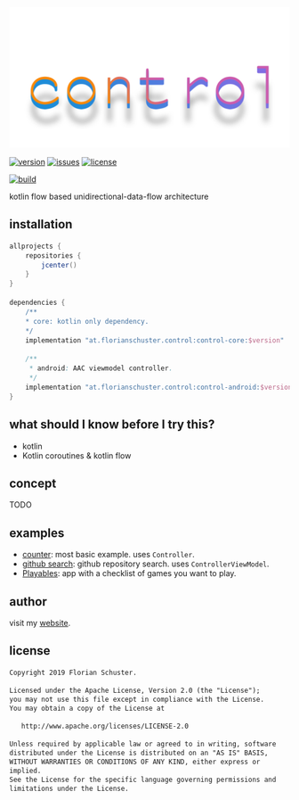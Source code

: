 ![logo](.media/control.png)

[![version](https://img.shields.io/github/v/tag/floschu/control?color=blue&label=version)](https://github.com/floschu/control/releases) [![issues](https://img.shields.io/github/issues-raw/floschu/control)](https://github.com/floschu/control/issues) [![license](https://img.shields.io/badge/license-Apache%202.0-blue.svg)](LICENSE)
 
[![build](https://github.com/floschu/control/workflows/.github/workflows/build.yml/badge.svg)](https://github.com/floschu/control/actions)


kotlin flow based unidirectional-data-flow architecture

## installation

```groovy
allprojects {
    repositories {
        jcenter()
    }
}

dependencies {
    /**
    * core: kotlin only dependency.
    */
    implementation "at.florianschuster.control:control-core:$version"
    
    /**
     * android: AAC viewmodel controller.
     */
    implementation "at.florianschuster.control:control-android:$version"
}
```

## what should I know before I try this?

* kotlin
* Kotlin coroutines & kotlin flow

## concept

TODO

## examples

* [counter](example-counter): most basic example. uses `Controller`.
* [github search](example-github): github repository search. uses `ControllerViewModel`.
* [Playables](https://github.com/floschu/Playables): app with a checklist of games you want to play.


## author

visit my [website](https://florianschuster.at/).

## license

```
Copyright 2019 Florian Schuster.

Licensed under the Apache License, Version 2.0 (the "License");
you may not use this file except in compliance with the License.
You may obtain a copy of the License at

   http://www.apache.org/licenses/LICENSE-2.0

Unless required by applicable law or agreed to in writing, software
distributed under the License is distributed on an "AS IS" BASIS,
WITHOUT WARRANTIES OR CONDITIONS OF ANY KIND, either express or implied.
See the License for the specific language governing permissions and
limitations under the License.
```
